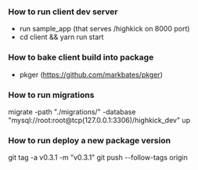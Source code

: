 ### How to run client dev server

- run sample_app (that serves /highkick on 8000 port)
- cd client && yarn run start

### How to bake client build into package

- pkger (https://github.com/markbates/pkger)


### How to run migrations

migrate -path "./migrations/" -database "mysql://root:root@tcp(127.0.0.1:3306)/highkick_dev" up

### How to run deploy a new package version

git tag -a v0.3.1 -m "v0.3.1"
git push --follow-tags origin